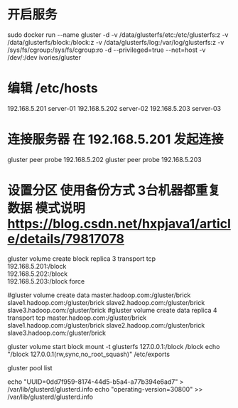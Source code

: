 # 开启服务
sudo docker run --name gluster -d -v /data/glusterfs/etc:/etc/glusterfs:z -v /data/glusterfs/block:/block:z -v /data/glusterfs/log:/var/log/glusterfs:z -v /sys/fs/cgroup:/sys/fs/cgroup:ro -d --privileged=true --net=host -v /dev/:/dev ivories/gluster

# 编辑 /etc/hosts
192.168.5.201   server-01
192.168.5.202   server-02
192.168.5.203   server-03

# 连接服务器 在 192.168.5.201 发起连接
gluster peer probe 192.168.5.202
gluster peer probe 192.168.5.203

# 设置分区 使用备份方式 3台机器都重复数据 模式说明 https://blog.csdn.net/hxpjava1/article/details/79817078
gluster volume create block replica 3 transport tcp \
192.168.5.201:/block \
192.168.5.202:/block \
192.168.5.203:/block force


#gluster volume create data master.hadoop.com:/gluster/brick slave1.hadoop.com:/gluster/brick slave2.hadoop.com:/gluster/brick slave3.hadoop.com:/gluster/brick
#gluster volume create data replica 4 transport tcp master.hadoop.com:/gluster/brick slave1.hadoop.com:/gluster/brick slave2.hadoop.com:/gluster/brick slave3.hadoop.com:/gluster/brick

gluster volume start block
mount -t glusterfs 127.0.0.1:/block /block
echo "/block 127.0.0.1(rw,sync,no_root_squash)" /etc/exports

gluster pool list

echo "UUID=0dd7f959-8174-44d5-b5a4-a77b394e6ad7" > /var/lib/glusterd/glusterd.info
echo "operating-version=30800" >> /var/lib/glusterd/glusterd.info

